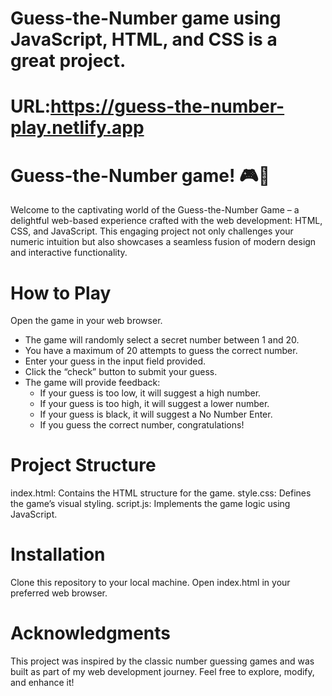 # Guess-the-Number game using JavaScript, HTML, and CSS is a great project.

# URL:https://guess-the-number-play.netlify.app

# Guess-the-Number game! 🎮🔢
Welcome to the captivating world of the Guess-the-Number Game – a delightful web-based experience crafted with the  web development: HTML, CSS, and JavaScript. 
This engaging project not only challenges your numeric intuition but also showcases a seamless fusion of modern design and interactive functionality.

# How to Play

Open the game in your web browser.

* The game will randomly select a secret number between 1 and 20.
* You have a maximum of 20 attempts to guess the correct number.
* Enter your guess in the input field provided.
* Click the “check” button to submit your guess.
* The game will provide feedback:
   * If your guess is too low, it will suggest a high number.
   * If your guess is too high, it will suggest a lower number.
   * If your guess is black, it will suggest a No Number Enter.
   * If you guess the correct number, congratulations!

# Project Structure
index.html: Contains the HTML structure for the game.
style.css: Defines the game’s visual styling.
script.js: Implements the game logic using JavaScript.

# Installation
Clone this repository to your local machine.
Open index.html in your preferred web browser.

# Acknowledgments
This project was inspired by the classic number guessing games and was built as part of my web development journey. Feel free to explore, modify, and enhance it! 
